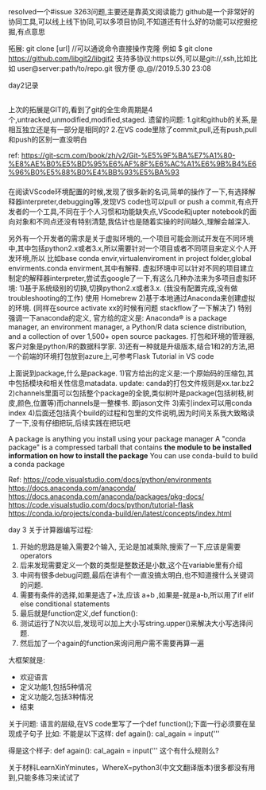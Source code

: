 resolved一个#issue 3263问题,主要还是靠英文阅读能力
github是一个非常好的协同工具,可以线上线下协同,可以多项目协同,不知道还有什么好的功能可以挖掘挖掘,有点意思 

拓展:
git clone [url] //可以通说命令直接操作克隆
例如
$ git clone https://github.com/libgit2/libgit2
支持多协议:https以外,可以是git://,ssh,比如比如 user@server:path/to/repo.git
很方便 @_@//2019.5.30 23:08

day2记录
##
上次的拓展是GIT的,看到了git的全生命周期是4个,untracked,unmodified,modified,staged.
遗留的问题:
1.git和github的关系,是相互独立还是有一部分是相同的?
2.在VS code里除了commit,pull,还有push,pull和push的区别一直没明白

ref:
https://git-scm.com/book/zh/v2/Git-%E5%9F%BA%E7%A1%80-%E8%AE%B0%E5%BD%95%E6%AF%8F%E6%AC%A1%E6%9B%B4%E6%96%B0%E5%88%B0%E4%BB%93%E5%BA%93

####
在阅读VScode环境配置的时候,发现了很多新的名词,简单的操作了一下,有选择解释器interpreter,debugging等,发现VS code也可以pull or push a commit,有点开发者的一个工具,不同在于个人习惯和功能缺失点,VScode和jupter notebook的面向对象和不同点还没有特别清楚,我估计也是随着实操的时间越久,理解会越深入.

另外有一个开发者的需求是关于虚拟环境的,一个项目可能会测试开发在不同环境中,其中包括python2.x或者3.x,所以需要针对一个项目或者不同项目来定义个人开发环境,所以
比如base conda envir,virtualenviroment in project folder,global envirments.conda envirment,其中有解释.
虚拟环境中可以针对不同的项目建立制定的解释器interpreter,尝试去google了一下,有这么几种办法来为多项目虚拟环境:
1)基于系统级别的切换,切换python2.x或者3.x. (我没有配置完成,没有做troubleshooting的工作) 
使用 Homebrew
2)基于本地通过Anaconda来创建虚拟的环境. (同样在source activate xx的时候有问题 stackflow了一下解决了) 特别强调一下anaconda的定义, 官方给的定义是:
Anaconda® is a package manager, an environment manager, a Python/R data science distribution, and a collection of over 1,500+ open source packages.
打包和环境的管理器,客户对象是python/R的数据科学家.
3)还有一种就是升级版本,结合1和2的方法,把一个前端的环境打包放到azure上,可参考Flask Tutorial in VS code

上面说到package,什么是package.
1)官方给出的定义是:一个原始码的压缩包,其中包括模块和相关性信息matadata. update: canda的打包文件规则是xx.tar.bz2
2)channels里面可以包括整个package的全貌,类似树叶是package(包括树枝,树皮,颜色,位置等)而channels是一整棵书. 即jason文件
3)索引index可以用conda index <path to channel>
4)后面还包括真个build的过程和包里的文件说明,因为时间关系我大致略读了一下,没有仔细把玩,后续实践在把玩吧

A package is anything you install using your package manager
A "conda package" is a compressed tarball that contains
<b>the module to be installed
information on how to install the package</b>
You can use conda-build to build a conda package

Ref:
https://code.visualstudio.com/docs/python/environments
https://docs.anaconda.com/anaconda/
https://docs.anaconda.com/anaconda/packages/pkg-docs/
https://code.visualstudio.com/docs/python/tutorial-flask
https://conda.io/projects/conda-build/en/latest/concepts/index.html

day 3
关于计算器编写过程:

1. 开始的思路是输入需要2个输入, 无论是加减乘除,搜索了一下,应该是需要operators
2. 后来发现需要定义一个数的类型是整数还是小数,这个在variable里有介绍
3. 中间有很多debug问题,最后在讲有个一直没搞太明白,也不知道搜什么关键词的问题.
4. 需要有条件的选择,如果是选了+法,应该 a+b ,如果是-就是a-b,所以用了if elif else conditional statements
5. 最后就是function定义,def function():
6. 测试运行了N次以后,发现可以加上大小写string.upper()来解决大小写选择问题.
7. 然后加了一个again的function来询问用户需不需要再算一遍

大框架就是:
* 欢迎语言
* 定义功能1,包括5种情况
* 定义功能2,包括3种情况
* 结束

关于问题:
语言的层级,在VS code里写了一个def function();下面一行必须要在呈现成子句子
比如: 不能是以下这样:
def again():
cal_again = input('''

得是这个样子:
def again():
      cal_again = input(‘''
这个有什么规则么?

关于材料LearnXinYminutes，WhereX=python3(中⽂文翻译版本)很多都没有用到,只能多练习来试试了
